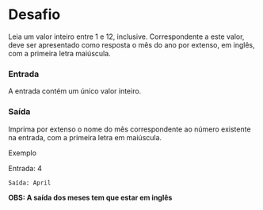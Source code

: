 # Desafio

<p>Leia um valor inteiro entre 1 e 12, inclusive. Correspondente a este valor, deve ser apresentado como resposta o mês do ano por extenso, em inglês, com a primeira letra maiúscula.</p>

<h3>Entrada</h3>

<p>A entrada contém um único valor inteiro.

<h3>Saída</h3>

<p>Imprima por extenso o nome do mês correspondente ao número existente na entrada, com a primeira letra em maiúscula.</p>

<p>Exemplo</p>

<p>
    Entrada: 4

    Saída: April
</p>

<p><b>OBS: A saída dos meses tem que estar em inglês</b></p>
